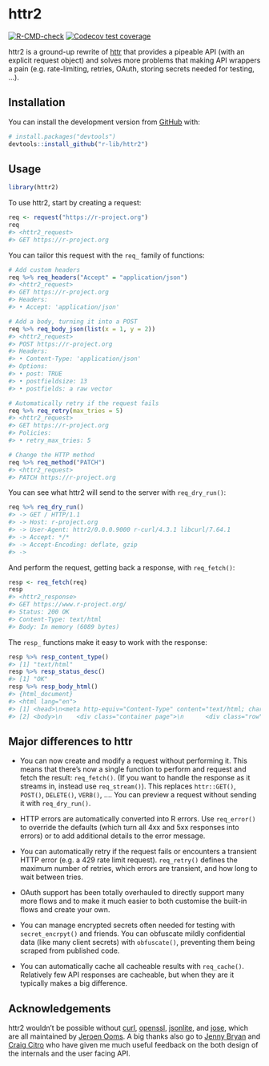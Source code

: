 
<!-- README.md is generated from README.Rmd. Please edit that file -->

# httr2

<!-- badges: start -->

[![R-CMD-check](https://github.com/r-lib/httr2/workflows/R-CMD-check/badge.svg)](https://github.com/r-lib/httr2/actions)
[![Codecov test
coverage](https://codecov.io/gh/r-lib/httr2/branch/master/graph/badge.svg)](https://codecov.io/gh/r-lib/httr2?branch=master)

<!-- badges: end -->

httr2 is a ground-up rewrite of [httr](https://httr.r-lib.org) that
provides a pipeable API (with an explicit request object) and solves
more problems that making API wrappers a pain (e.g. rate-limiting,
retries, OAuth, storing secrets needed for testing, …).

## Installation

You can install the development version from
[GitHub](https://github.com/) with:

``` r
# install.packages("devtools")
devtools::install_github("r-lib/httr2")
```

## Usage

``` r
library(httr2)
```

To use httr2, start by creating a request:

``` r
req <- request("https://r-project.org")
req
#> <httr2_request>
#> GET https://r-project.org
```

You can tailor this request with the `req_` family of functions:

``` r
# Add custom headers
req %>% req_headers("Accept" = "application/json")
#> <httr2_request>
#> GET https://r-project.org
#> Headers:
#> • Accept: 'application/json'

# Add a body, turning it into a POST
req %>% req_body_json(list(x = 1, y = 2))
#> <httr2_request>
#> POST https://r-project.org
#> Headers:
#> • Content-Type: 'application/json'
#> Options:
#> • post: TRUE
#> • postfieldsize: 13
#> • postfields: a raw vector

# Automatically retry if the request fails
req %>% req_retry(max_tries = 5)
#> <httr2_request>
#> GET https://r-project.org
#> Policies:
#> • retry_max_tries: 5

# Change the HTTP method
req %>% req_method("PATCH")
#> <httr2_request>
#> PATCH https://r-project.org
```

You can see what httr2 will send to the server with `req_dry_run()`:

``` r
req %>% req_dry_run()
#> -> GET / HTTP/1.1
#> -> Host: r-project.org
#> -> User-Agent: httr2/0.0.0.9000 r-curl/4.3.1 libcurl/7.64.1
#> -> Accept: */*
#> -> Accept-Encoding: deflate, gzip
#> ->
```

And perform the request, getting back a response, with `req_fetch()`:

``` r
resp <- req_fetch(req)
resp
#> <httr2_response>
#> GET https://www.r-project.org/
#> Status: 200 OK
#> Content-Type: text/html
#> Body: In memory (6089 bytes)
```

The `resp_` functions make it easy to work with the response:

``` r
resp %>% resp_content_type()
#> [1] "text/html"
resp %>% resp_status_desc()
#> [1] "OK"
resp %>% resp_body_html()
#> {html_document}
#> <html lang="en">
#> [1] <head>\n<meta http-equiv="Content-Type" content="text/html; charset=UTF-8 ...
#> [2] <body>\n    <div class="container page">\n      <div class="row">\n       ...
```

## Major differences to httr

-   You can now create and modify a request without performing it. This
    means that there’s now a single function to perform and request and
    fetch the result: `req_fetch()`. (If you want to handle the response
    as it streams in, instead use `req_stream()`). This replaces
    `httr::GET()`, `POST()`, `DELETE()`, `VERB()`, …. You can preview a
    request without sending it with `req_dry_run()`.

-   HTTP errors are automatically converted into R errors. Use
    `req_error()` to override the defaults (which turn all 4xx and 5xx
    responses into errors) or to add additional details to the error
    message.

-   You can automatically retry if the request fails or encounters a
    transient HTTP error (e.g. a 429 rate limit request). `req_retry()`
    defines the maximum number of retries, which errors are transient,
    and how long to wait between tries.

-   OAuth support has been totally overhauled to directly support many
    more flows and to make it much easier to both customise the built-in
    flows and create your own.

-   You can manage encrypted secrets often needed for testing with
    `secret_encrpyt()` and friends. You can obfuscate mildly
    confidential data (like many client secrets) with `obfuscate()`,
    preventing them being scraped from published code.

-   You can automatically cache all cacheable results with
    `req_cache()`. Relatively few API responses are cacheable, but when
    they are it typically makes a big difference.

## Acknowledgements

httr2 wouldn’t be possible without
[curl](https://jeroen.cran.dev/curl/),
[openssl](https://github.com/jeroen/openssl/),
[jsonlite](https://jeroen.cran.dev/jsonlite/), and
[jose](https://github.com/jeroen/jose/), which are all maintained by
[Jeroen Ooms](https://github.com/jeroen). A big thanks also go to [Jenny
Bryan](https://jennybryan.org) and [Craig
Citro](https://research.google/people/CraigCitro/) who have given me
much useful feedback on the both design of the internals and the user
facing API.
